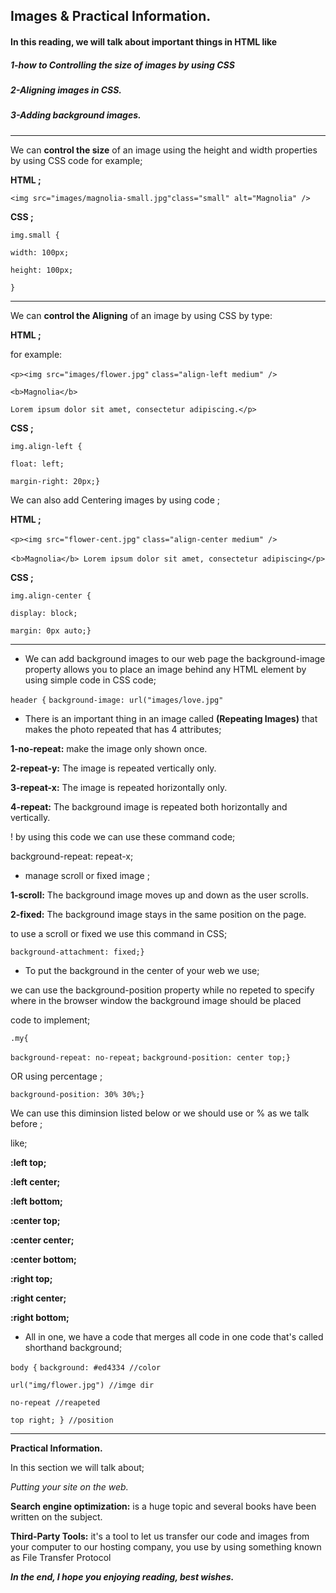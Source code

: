 ## Images & Practical Information.

#### In this reading, we will talk about important things in HTML like

##### 1-how to Controlling the size of images by using CSS

##### 2-Aligning images in CSS.

##### 3-Adding background images.

---

We can **control the size** of an image using the height and width properties by using CSS code for example;

**HTML ;**

`<img src="images/magnolia-small.jpg"class="small" alt="Magnolia" />`

**CSS ;**

`img.small {`

`width: 100px;`

`height: 100px;`

`}`

---

We can **control the Aligning** of an image by using CSS by type:

**HTML ;**

for example:

`<p><img src="images/flower.jpg"` `class="align-left medium" />`

`<b>Magnolia</b>`

`Lorem ipsum dolor sit amet, consectetur adipiscing.</p>`

**CSS ;**

`img.align-left {`

`float: left;`

`margin-right: 20px;}`

We can also add Centering images by using code ;

**HTML ;**

`<p><img src="flower-cent.jpg"`
`class="align-center medium" />`

<`b>Magnolia</b> Lorem ipsum dolor sit amet, consectetur adipiscing</p>`

**CSS ;**

`img.align-center {`

`display: block;`

`margin: 0px auto;}`

---

- We can add background images to our web page the background-image property allows you to place an image behind any HTML element by using simple code in CSS code;

`header {`
`background-image: url("images/love.jpg"`

- There is an important thing in an image called **(Repeating Images)** that makes the photo repeated that has 4 attributes;

**1-no-repeat:** make the image only shown once.

**2-repeat-y:** The image is repeated vertically only.

**3-repeat-x:** The image is repeated horizontally only.

**4-repeat:** The background image is repeated both horizontally and vertically.

! by using this code we can use these command code;

background-repeat: repeat-x;

- manage scroll or fixed image ;

**1-scroll:** The background image moves up and down as the user scrolls.

**2-fixed:** The background image stays in the same position on the page.

to use a scroll or fixed we use this command in CSS;

`background-attachment: fixed;}`

- To put the background in the center of your web we use;

we can use the background-position property while no repeted to specify where in the browser window the background image should be placed

code to implement;

`.my{`

`background-repeat: no-repeat;`
`background-position: center top;}`

OR using percentage ;

`background-position: 30% 30%;}`

We can use this diminsion listed below or we should use or % as we talk before ;

like;

**:left top;**

**:left center;**

**:left bottom;**

**:center top;**

**:center center;**

**:center bottom;**

**:right top;**

**:right center;**

**:right bottom;**

- All in one, we have a code that merges all code in one code that's called shorthand background;

`body {`
`background: #ed4334 //color`

`url("img/flower.jpg") //imge dir`

`no-repeat //reapeted`

`top right; } //position`

---

**Practical Information.**

In this section we will talk about;

*Putting your site on the web.*

**Search engine optimization:** is a huge topic and several books have been written on the subject.

**Third-Party Tools:** it's a tool to let us transfer our code and images from your computer to our hosting company, you use by using something known as File Transfer Protocol

*__In the end, I hope you enjoying reading, best wishes.__*
